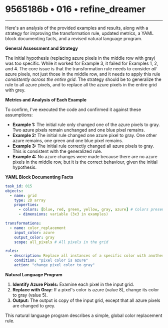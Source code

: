 # 9565186b • 016 • refine_dreamer

---
Here's an analysis of the provided examples and results, along with a strategy for improving the transformation rule, updated metrics, a YAML block documenting facts, and a revised natural language program.

**General Assessment and Strategy**

The initial hypothesis (replacing azure pixels in the middle row with gray) was too specific. While it worked for Example 3, it failed for Examples 1, 2, and 4. The core issue is that the transformation rule needs to consider *all* azure pixels, not just those in the middle row, and it needs to apply this rule *consistently across the entire grid*. The strategy should be to generalize the rule to all azure pixels, and to replace all the azure pixels in the entire grid with grey.

**Metrics and Analysis of Each Example**

To confirm, I've executed the code and confirmed it against these assumptions:

*   **Example 1:** The initial rule only changed one of the azure pixels to gray. Two azure pixels remain unchanged and one blue pixel remains.
*   **Example 2:** The initial rule changed one azure pixel to gray. One other azure remains, one green and one blue pixel remains.
*   **Example 3:** The initial rule correctly changed all azure pixels to gray. This is consistent with the generalized rule.
*   **Example 4:** No azure changes were made because there are no azure pixels in the middle row, but it is the correct behaviour, given the initial hypothesis.

**YAML Block Documenting Facts**

```yaml
task_id: 015
objects:
  - name: grid
    type: 2D array
    properties:
      - colors: [blue, red, green, yellow, gray, azure] # Colors present in the grids
      - dimensions: variable (3x3 in examples)

transformations:
  - name: color_replacement
    input_color: azure
    output_color: gray
    scope: all_pixels # All pixels in the grid

rules:
  - description: Replace all instances of a specific color with another color.
    condition: "pixel color is azure"
    action: "change pixel color to gray"

```

**Natural Language Program**

1.  **Identify Azure Pixels:** Examine each pixel in the input grid.
2.  **Replace with Gray:** If a pixel's color is azure (value 8), change its color to gray (value 5).
3. **Output:** The output is copy of the input grid, except that all azure pixels are changed to grey.

This natural language program describes a simple, global color replacement rule.

